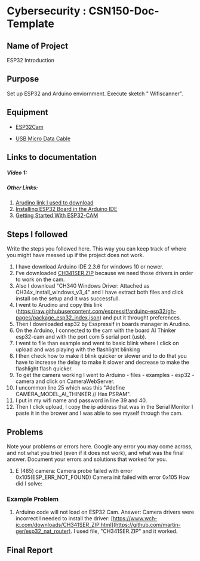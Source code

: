 # Cybersecurity : CSN150-Doc-Template

## Name of Project
ESP32 Introduction

## Purpose
Set up ESP32 and Arduino enviornment. Execute sketch " Wifiscanner". 

## Equipment
* [ESP32Cam](https://www.amazon.com/Aideepen-ESP32-CAM-Bluetooth-ESP32-CAM-MB-Arduino/dp/B08P2578LV/ref=sr_1_3?crid=4FY0ECFW0ZX7&keywords=ESP32+Cam&qid=1678902050&sprefix=esp32+cam%2Caps%2C240&sr=8-3)

* [USB Micro Data Cable](https://www.amazon.com/AmazonBasics-Male-Micro-Cable-Black/dp/B0711PVX6Z/ref=sr_1_1_sspa?keywords=micro+usb+data+cable&qid=1678902214&sprefix=Micro+USB+data+%2Caps%2C89&sr=8-1-spons&psc=1&spLa=ZW5jcnlwdGVkUXVhbGlmaWVyPUFaU0NaUVZHU1RFUlAmZW5jcnlwdGVkSWQ9QTA3NTA4MDVFVERCS01HVlgxM1YmZW5jcnlwdGVkQWRJZD1BMDE4NTE1NTIwWUdONkdWSzU1M1Amd2lkZ2V0TmFtZT1zcF9hdGYmYWN0aW9uPWNsaWNrUmVkaXJlY3QmZG9Ob3RMb2dDbGljaz10cnVl)

## Links to documentation

##### Video 1: 

##### Other Links: 
1. [Arudino link I used to download](https://www.arduino.cc/en/software/)
2. [Installing ESP32 Board in the Arduino IDE](https://lastminuteengineers.com/esp32-arduino-ide-tutorial/)
3. [Getting Started With ESP32-CAM](https://lastminuteengineers.com/getting-started-with-esp32-cam/)


## Steps I followed
Write the steps you followed here.  This way you can keep track of where you might have messed up if the project does not work.
1. I have download Arduino IDE 2.3.6 for windows 10 or newer.
2. I've downloaded [CH341SER.ZIP](https://www.wch.cn/downloads/CH341SER.ZIP.html?type=en) because we need those drivers in order to work on the cam.
3. Also I download "CH340 Windows Driver: Attached as CH34x_install_windows_v3_4" and I have extract both files and click install on the setup and it was successfull.
4. I went to Arudino and copy this link (https://raw.githubusercontent.com/espressif/arduino-esp32/gh-pages/package_esp32_index.json) and put it throught preferences.
5. Then I downloaded esp32 by Esspressif in boards manager in Arudino.
6. On the Arduino, I connected to the cam with the board AI Thinker esp32-cam and with the port com 5 serial port (usb).
7. I went to file than example and went to basic blink where I click on upload and was playing with the flashlight blinking
8. I then check how to make it blink quicker or slower and to do that you have to increase the delay to make it slower and decrease to make the flashlight flash quicker.
9. To get the camera working I went to Arduino - files - examples - esp32 - camera and click on CameraWebServer.
10. I uncommon line 25 which was this "#define CAMERA_MODEL_AI_THINKER // Has PSRAM".
11. I put in my wifi name and password in line 39 and 40.
12. Then I click upload, I copy the ip address that was in the Serial Monitor I paste it in the brower and I was able to see myself through the cam.

## Problems
Note your problems or errors here.  Google any error you may come across, and not what you tried (even if it does not work), and what was the final answer. Document your errors and solutions that worked for you.  

1. E (485) camera: Camera probe failed with error 0x105(ESP_ERR_NOT_FOUND)
Camera init failed with error 0x105
 How did I solve: 

### Example Problem
1. Arduino code will not load on ESP32 Cam.
   Answer: Camera drivers were incorrect I needed to install the driver: [https://www.wch-ic.com/downloads/CH341SER_ZIP.html](https://github.com/martin-ger/esp32_nat_router).  I used file, "CH341SER.ZIP" and it worked.


## Final Report
